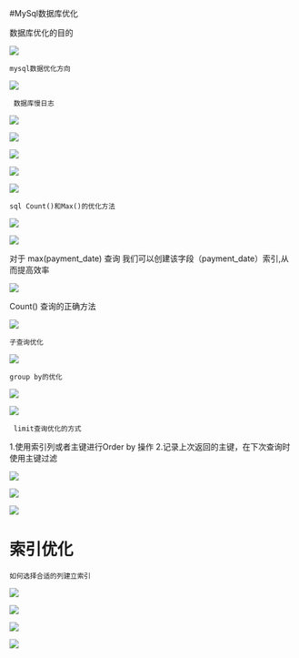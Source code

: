 #MySql数据库优化

数据库优化的目的

 ![](http://i.imgur.com/PZ80cHi.png)

    mysql数据优化方向

![](http://i.imgur.com/6sh7O5o.png)


     数据库慢日志
![](http://i.imgur.com/ClmluKa.png)


![](http://i.imgur.com/p9Zad5d.png)


![](http://i.imgur.com/N3f0ad7.png)

![](http://i.imgur.com/wAm4oHE.png)


![](http://i.imgur.com/qv2Lqat.png)


    sql Count()和Max()的优化方法

![](http://i.imgur.com/dTOd4Ml.png)

![](http://i.imgur.com/N2nD34H.png)


对于 max(payment_date) 查询 我们可以创建该字段（payment_date）索引,从而提高效率

![](http://i.imgur.com/YdyF8BH.png)

Count() 查询的正确方法

![](http://i.imgur.com/giTTW4n.png)


    子查询优化
  
![](http://i.imgur.com/NqARUEW.png)


    group by的优化

![](http://i.imgur.com/K1DKdGR.png)

![](http://i.imgur.com/Yx3H1ra.png)

     limit查询优化的方式


1.使用索引列或者主键进行Order by 操作
2.记录上次返回的主键，在下次查询时使用主键过滤



![](http://i.imgur.com/Ei6f66J.png)

![](http://i.imgur.com/n0G111E.png)

![](http://i.imgur.com/9wvb1yN.png)

# 索引优化

    如何选择合适的列建立索引

![](http://i.imgur.com/TVd3gVG.png)

![](http://i.imgur.com/KCzI5BU.png)

![](http://i.imgur.com/Ali2awd.png)

![](http://i.imgur.com/Zl3Biar.png)













